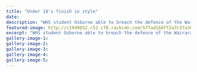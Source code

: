 ```yaml
---
title: "Under 18's finish in style"
date: 
description: "WHS student Osborne able to breach the defence of the Wairarapa Bush U18 team in Masterton on Saturday 1 October..."
featured-image: http://c1940652.r52.cf0.rackcdn.com/57fad1b8ff2a7c37a3000ca2/WU-U18-team-chron-25-Sept-2016.jpg
excerpt: "WHS student Osborne able to breach the defence of the Wairarapa Bush U18 team in Masterton on Saturday 1 October."
gallery-image-1: 
gallery-image-2: 
gallery-image-3: 
gallery-image-4: 
gallery-image-5: 
---
```

